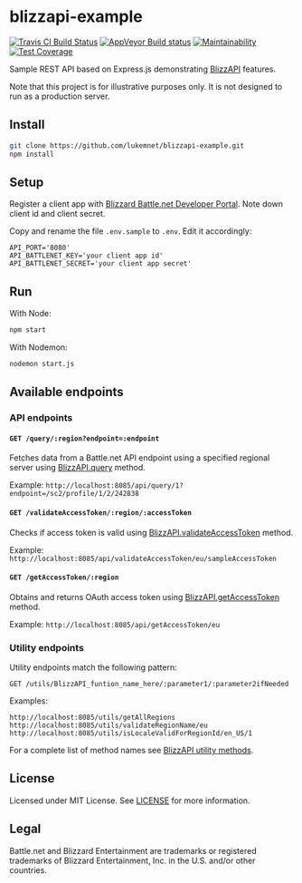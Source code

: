 # blizzapi-example

[![Travis CI Build Status](https://travis-ci.org/lukemnet/blizzapi-example.svg?branch=master)](https://travis-ci.org/lukemnet/blizzapi-example)
[![AppVeyor Build status](https://ci.appveyor.com/api/projects/status/pb6cxsu7qsfdrs4e/branch/master?svg=true)](https://ci.appveyor.com/project/lwojcik/blizzapi-example/branch/master)
[![Maintainability](https://api.codeclimate.com/v1/badges/088ec8ed788ec238a671/maintainability)](https://codeclimate.com/github/lukemnet/blizzapi-example/maintainability)
[![Test Coverage](https://api.codeclimate.com/v1/badges/088ec8ed788ec238a671/test_coverage)](https://codeclimate.com/github/lukemnet/blizzapi-example/test_coverage)

Sample REST API based on Express.js demonstrating [BlizzAPI](https://github.com/lukemnet/blizzapi) features.

Note that this project is for illustrative purposes only. It is not designed to run as a production server.

## Install

```bash
git clone https://github.com/lukemnet/blizzapi-example.git
npm install
```

## Setup

Register a client app with [Blizzard Battle.net Developer Portal](https://develop.battle.net/access/clients). Note down client id and client secret.

Copy and rename the file ``.env.sample`` to ``.env``. Edit it accordingly:

```
API_PORT='8080'
API_BATTLENET_KEY='your client app id'
API_BATTLENET_SECRET='your client app secret'
```

## Run

With Node:

```bash
npm start
```

With Nodemon:

```bash
nodemon start.js
```

## Available endpoints

### API endpoints


#### ``GET /query/:region?endpoint=:endpoint``

Fetches data from a Battle.net API endpoint using a specified regional server using [BlizzAPI.query](https://blizzapi.lukem.net/docs/usage/query.html) method.

Example: ``http://localhost:8085/api/query/1?endpoint=/sc2/profile/1/2/242838``

#### ``GET /validateAccessToken/:region/:accessToken``

Checks if access token is valid using [BlizzAPI.validateAccessToken](https://blizzapi.lukem.net/docs/usage/validating-access-token.html) method.

Example: ``http://localhost:8085/api/validateAccessToken/eu/sampleAccessToken``

#### ``GET /getAccessToken/:region``

Obtains and returns OAuth access token using [BlizzAPI.getAccessToken](https://blizzapi.lukem.net/docs/usage/getting-access-token.html) method.

Example: ``http://localhost:8085/api/getAccessToken/eu``

### Utility endpoints

Utility endpoints match the following pattern:

```
GET /utils/BlizzAPI_funtion_name_here/:parameter1/:parameter2ifNeeded
```

Examples:

```
http://localhost:8085/utils/getAllRegions
http://localhost:8085/utils/validateRegionName/eu
http://localhost:8085/utils/isLocaleValidForRegionId/en_US/1
```

For a complete list of method names see [BlizzAPI utility methods](https://blizzapi.lukem.net/docs/utils/). 

## License

Licensed under MIT License. See [LICENSE](https://github.com/lukemnet/blizzapi-example/blob/master/LICENSE) for more information.

## Legal

Battle.net and Blizzard Entertainment are trademarks or registered trademarks of Blizzard Entertainment, Inc. in the U.S. and/or other countries.
